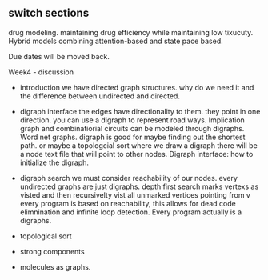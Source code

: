 ## switch sections
drug modeling. maintaining drug efficiency while maintaining low tixucuty. 
Hybrid models combining attention-based and state pace based.

Due dates will be moved back.

Week4 - discussion 
- introduction
    we have directed graph structures. why do we need it and the difference between undirected and directed.
- digraph interface
    the edges have directionality to them. they point in one direction.
    you can use a digraph to represent road ways. 
Implication graph and combinatiorial circuits can be modeled through digraphs.
Word net graphs.
digraph is good for maybe finding out the shortest path. 
or maybe a topologcial sort where we draw a digraph 
there will be a node text file that will point to other nodes. 
Digraph interface:
how to initialize the digraph. 
- digraph search
    we must consider reachability of our nodes.
    every undirected graphs are just digraphs. 
depth first search marks vertexs as visted and then recursivelty vist all unmarked vertices pointing from v
every program is based on reachability, this allows for dead code elimnination and infinite loop detection. Every program actually is a digraphs.   

- topological sort

- strong components
- molecules as graphs.